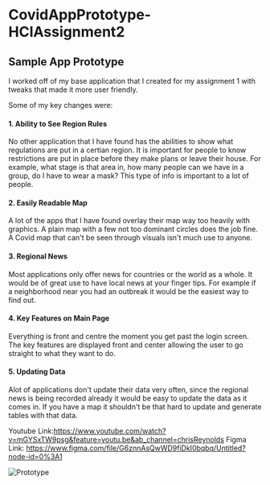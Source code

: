 # CovidAppPrototype-HCIAssignment2
## Sample App Prototype

I worked off of my base application that I created for my assignment 1 with tweaks that made it more user friendly.

Some of my key changes were:

#### 1. Ability to See Region Rules
No other application that I have found has the abilities to show what regulations are put in a certian
region. It is important for people to know restrictions are put in place before they make plans or
leave their house. For example, what stage is that area in, how many people can we have in a group,
do I have to wear a mask? This type of info is important to a lot of people.

#### 2. Easily Readable Map
A lot of the apps that I have found overlay their map way too heavily with graphics. A plain map with a few
not too dominant circles does the job fine. A Covid map that can't be seen through visuals isn't much use to
anyone. 

#### 3. Regional News
Most applications only offer news for countries or the world as a whole. It would be of great use to have local
news at your finger tips. For example if a neighborhood near you had an outbreak it would be the easiest way
to find out. 

#### 4. Key Features on Main Page
Everything is front and centre the moment you get past the login screen. The key features are displayed front and
center allowing the user to go straight to what they want to do.

#### 5. Updating Data
Alot of applications don't update their data very often, since the regional news is being recorded already it would
be easy to update the data as it comes in. If you have a map it shouldn't be that hard to update and generate tables
with that data.

Youtube Link:https://www.youtube.com/watch?v=mGYSxTW9psg&feature=youtu.be&ab_channel=chrisReynolds
Figma Link: https://www.figma.com/file/G6znnAsQwWD9fiDkI0bqbq/Untitled?node-id=0%3A1

![Prototype](https://user-images.githubusercontent.com/35903888/98764414-bcdd5880-23a9-11eb-8d63-af02cf57514f.png)
